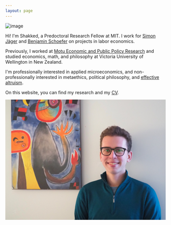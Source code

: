 ```yaml
---
layout: page
---
```


![image](<img src="shakkednoy.jpeg" width=50% height=50%>)

Hi! I'm Shakked, a Predoctoral Research Fellow at MIT. I work for [Simon Jäger](https://economics.mit.edu/faculty/sjaeger) and [Benjamin Schoefer](https://eml.berkeley.edu/~schoefer/) on projects in labor economics.

Previously, I worked at [Motu Economic and Public Policy Research](https://www.motu.nz/) and studied economics, math, and philosophy at Victoria University of Wellington in New Zealand.

I'm professionally interested in applied microeconomics, and non-professionally interested in metaethics, political philosophy, and [effective altruism](https://www.effectivealtruism.org/).

On this website, you can find my research and my [CV](http://shakkednoy.com/cv.pdf).

![image](shakkednoy.jpeg)



